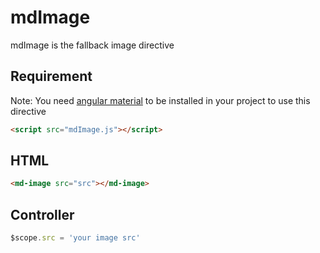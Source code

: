 # mdImage
mdImage is the fallback image directive

## Requirement
Note: You need [angular material](https://material.angularjs.org/latest/) to be installed in your project to use this directive

```html
<script src="mdImage.js"></script>
```

## HTML
```html
<md-image src="src"></md-image>
```

## Controller
```javascript
$scope.src = 'your image src'
```

